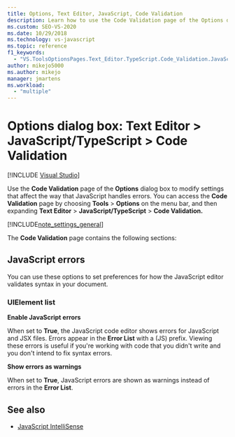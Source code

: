 ```yaml
---
title: Options, Text Editor, JavaScript, Code Validation
description: Learn how to use the Code Validation page of the Options dialog box to modify settings that affect the way that JavaScript handles errors. 
ms.custom: SEO-VS-2020
ms.date: 10/29/2018
ms.technology: vs-javascript
ms.topic: reference
f1_keywords:
  - "VS.ToolsOptionsPages.Text_Editor.TypeScript.Code_Validation.JavaScript_Errors"
author: mikejo5000
ms.author: mikejo
manager: jmartens
ms.workload:
  - "multiple"
---
```

# Options dialog box: Text Editor \> JavaScript/TypeScript \> Code Validation

 [!INCLUDE [Visual Studio](~/includes/applies-to-version/vs-not-mac.md)]

Use the **Code Validation** page of the **Options** dialog box to modify settings that affect the way that JavaScript handles errors. You can access the **Code Validation** page by choosing **Tools** > **Options** on the  menu bar, and then expanding **Text Editor** > **JavaScript/TypeScript** > **Code Validation.**

[!INCLUDE[note_settings_general](../../data-tools/includes/note_settings_general_md.md)]

The **Code Validation** page contains the following sections:

## JavaScript errors

You can use these options to set preferences for how the JavaScript editor validates syntax in your document.

### UIElement list

**Enable JavaScript errors**

When set to **True**, the JavaScript code editor shows errors for JavaScript and JSX files. Errors appear in the **Error List** with a (JS) prefix. Viewing these errors is useful if you're working with code that you didn't write and you don't intend to fix syntax errors.

**Show errors as warnings**

When set to **True**, JavaScript errors are shown as warnings instead of errors in the **Error List**.

## See also

- [JavaScript IntelliSense](../../ide/javascript-intellisense.md)